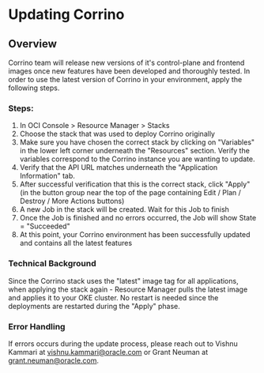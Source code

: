 # Updating Corrino

## Overview

Corrino team will release new versions of it's control-plane and frontend images once new features have been developed and thoroughly tested. In order to use the latest version of Corrino in your environment, apply the following steps.

### Steps:

1.  In OCI Console > Resource Manager > Stacks
2.  Choose the stack that was used to deploy Corrino originally
3.  Make sure you have chosen the correct stack by clicking on "Variables" in the lower left corner underneath the "Resources" section. Verify the variables correspond to the Corrino instance you are wanting to update.
4.  Verify that the API URL matches underneath the "Application Information" tab.
5.  After successful verification that this is the correct stack, click "Apply" (in the button group near the top of the page containing Edit / Plan / Destroy / More Actions buttons)
6.  A new Job in the stack will be created. Wait for this Job to finish
7.  Once the Job is finished and no errors occurred, the Job will show State = "Succeeded"
8.  At this point, your Corrino environment has been successfully updated and contains all the latest features

### Technical Background

Since the Corrino stack uses the "latest" image tag for all applications, when applying the stack again - Resource Manager pulls the latest image and applies it to your OKE cluster. No restart is needed since the deployments are restarted during the "Apply" phase.

### Error Handling

If errors occurs during the update process, please reach out to Vishnu Kammari at [vishnu.kammari@oracle.com](mailto:vishnu.kammari@oracle.com) or Grant Neuman at [grant.neuman@oracle.com](mailto:grant.neuman@oracle.com).
